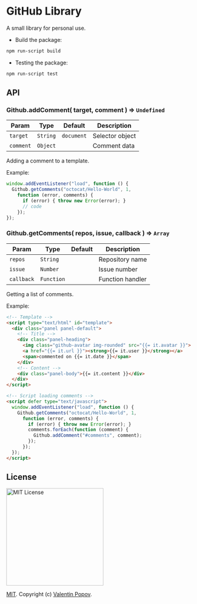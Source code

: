 # GitHub Library

A small library for personal use.

* Build the package:

```bash
npm run-script build
```

* Testing the package:

```bash
npm run-script test
```

## API

### Github.addComment( target, comment ) ⇒ `Undefined`

| Param     | Type      | Default       | Description       |
| --------- | --------- | ------------- | ----------------- |
| `target`  | `String`  | `document`    | Selector object   |
| `comment` | `Object`  |               | Comment data      |

Adding a comment to a template.

Example:

```javascript
window.addEventListener("load", function () {
  Github.getComments("octocat/Hello-World", 1,
    function (error, comments) {
      if (error) { throw new Error(error); }
      // code
    });
});
```

### Github.getComments( repos, issue, callback ) ⇒ `Array`

| Param         | Type          | Default   | Description       |
| ------------- | ------------- | --------- | ----------------- |
| `repos`       | `String`      |           | Repository name   |
| `issue`       | `Number`      |           | Issue number      |
| `callback`    | `Function`    |           | Function handler  |

Getting a list of comments.

Example:

```html
<!-- Template -->
<script type="text/html" id="template">
  <div class="panel panel-default">
    <!-- Title -->
    <div class="panel-heading">
      <img class="github-avatar img-rounded" src="{{= it.avatar }}">
      <a href="{{= it.url }}"><strong>{{= it.user }}</strong></a>
      <span>commented on {{= it.date }}</span>
    </div>
    <!-- Content -->
    <div class="panel-body">{{= it.content }}</div>
  </div>
</script>

<!-- Script loading comments -->
<script defer type="text/javascript">
  window.addEventListener("load", function () {
    Github.getComments("octocat/Hello-World", 1,
      function (error, comments) {
        if (error) { throw new Error(error); }
        comments.forEach(function (comment) {
          Github.addComment("#comments", comment);
        });
      });
  });
</script>
```

## License

<img width="256px" alt="MIT License" src="https://raw.githubusercontent.com/valentineus/valentineus.github.io/master/assets/images/7d05cad0-d553-42c7-be1f-7007926ba720.png" />

[MIT](LICENSE.txt).
Copyright (c)
[Valentin Popov](https://valentineus.link/).
